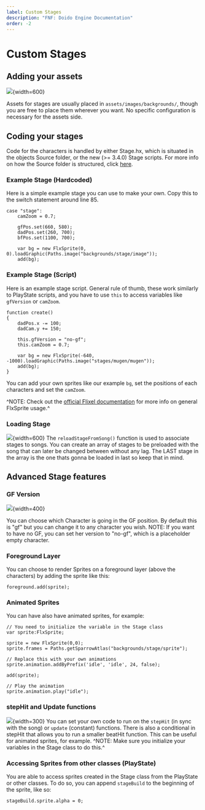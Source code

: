 ```yaml
---
label: Custom Stages
description: "FNF: Doido Engine Documentation"
order: -2
---
```


# Custom Stages

## Adding your assets

![](https://doidoteam.github.io/img/stages.png){width=600}

Assets for stages are usually placed in `assets/images/backgrounds/`, though you are free to place them wherever you want. No specific configuration is necessary for the assets side.

## Coding your stages

Code for the characters is handled by either Stage.hx, which is situated in the objects Source folder, or the new (>= 3.4.0) Stage scripts. For more info on how the Source folder is structured, click [here](/getting-started/source_structure).

### Example Stage (Hardcoded)
Here is a simple example stage you can use to make your own. Copy this to the switch statement around line 85. 

```
case "stage":
    camZoom = 0.7;

    gfPos.set(660, 580);
    dadPos.set(260, 700);
    bfPos.set(1100, 700);
    
    var bg = new FlxSprite(0, 0).loadGraphic(Paths.image("backgrounds/stage/image"));
    add(bg);
```

### Example Stage (Script)

Here is an example stage script. General rule of thumb, these work similarly to PlayState scripts, and you have to use `this` to access variables like `gfVersion` or `camZoom`.

```
function create()
{
    dadPos.x -= 100;
    dadCam.y += 150;

    this.gfVersion = "no-gf";
    this.camZoom = 0.7;

    var bg = new FlxSprite(-640, -1000).loadGraphic(Paths.image("stages/mugen/mugen"));
    add(bg);
}
```

You can add your own sprites like our example `bg`, set the positions of each characters and set the `camZoom`.

^NOTE: Check out the [official Flixel documentation](https://haxeflixel.com/documentation/flxsprite/) for more info on general FlxSprite usage.^

### Loading Stage
![](https://doidoteam.github.io/img/reloadstage.png){width=600}
The `reloadStageFromSong()` function is used to associate stages to songs. You can create an array of stages to be preloaded with the song that can later be changed between without any lag. The LAST stage in the array is the one thats gonna be loaded in last so keep that in mind.

## Advanced Stage features

### GF Version
![](https://doidoteam.github.io/img/gfversion.png){width=400}

You can choose which Character is going in the GF position. By default this is "gf" but you can change it to any character you wish.
NOTE: If you want to have no GF, you can set her version to "no-gf", which is a placeholder empty character.

### Foreground Layer

You can choose to render Sprites on a foreground layer (above the characters) by adding the sprite like this:
```
foreground.add(sprite);
```
### Animated Sprites
You can have also have animated sprites, for example:

```
// You need to initialize the variable in the Stage class
var sprite:FlxSprite;

sprite = new FlxSprite(0,0);
sprite.frames = Paths.getSparrowAtlas("backgrounds/stage/sprite");

// Replace this with your own animations
sprite.animation.addByPrefix('idle', 'idle', 24, false);

add(sprite);

// Play the animation
sprite.animation.play("idle");
```

### stepHit and Update functions
![](https://doidoteam.github.io/img/stephit.png){width=300}
You can set your own code to run on the `stepHit` (in sync with the song) or `update` (constant) functions. There is also a conditional in stepHit that allows you to run a smaller beatHit function. This can be useful for animated sprites, for example.
^NOTE: Make sure you initialize your variables in the Stage class to do this.^

### Accessing Sprites from other classes (PlayState)

You are able to access sprites created in the Stage class from the PlayState or other classes. To do so, you can append `stageBuild` to the beginning of the sprite, like so:
```
stageBuild.sprite.alpha = 0;
```